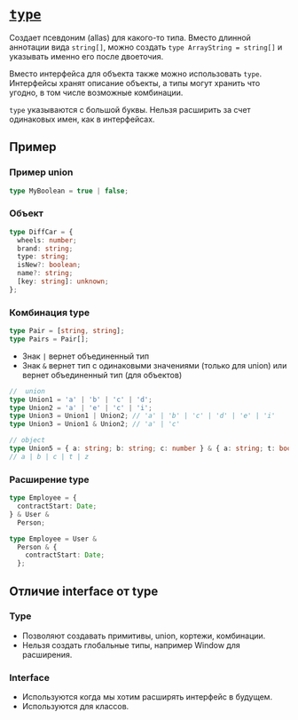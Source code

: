 # [`type`](../index.md)

Создает псевдоним (allas) для какого-то типа. Вместо длинной аннотации вида `string[]`, можно создать `type ArrayString = string[]` и указывать именно его после двоеточия.

Вместо интерфейса для объекта также можно использовать `type`. Интерфейсы хранят описание объекты, а типы могут хранить что угодно, в том числе возможные комбинации.

`type` указываются с большой буквы. Нельзя расширить за счет одинаковых имен, как в интерфейсах.

## Пример

### Пример union

```ts
type MyBoolean = true | false;
```

### Объект

```ts
type DiffCar = {
  wheels: number;
  brand: string;
  type: string;
  isNew?: boolean;
  name?: string;
  [key: string]: unknown;
};
```

### Комбинация type

```ts
type Pair = [string, string];
type Pairs = Pair[];
```

- Знак `|` вернет объединенный тип
- Знак `&` вернет тип с одинаковыми значениями (только для union) или вернет объединенный тип (для объектов)

```ts
//  union
type Union1 = 'a' | 'b' | 'c' | 'd';
type Union2 = 'a' | 'e' | 'c' | 'i';
type Union3 = Union1 | Union2; // 'a' | 'b' | 'c' | 'd' | 'e' | 'i'
type Union3 = Union1 & Union2; // 'a' | 'c'

// object
type Union5 = { a: string; b: string; c: number } & { a: string; t: boolean; z: null };
// a | b | c | t | z
```

### Расширение type

```ts
type Employee = {
  contractStart: Date;
} & User &
  Person;

type Employee = User &
  Person & {
    contractStart: Date;
  };
```

## Отличие interface от type

### Type

- Позволяют создавать примитивы, union, кортежи, комбинации.
- Нельзя создать глобальные типы, например Window для расширения.

### Interface

- Используются когда мы хотим расширять интерфейс в будущем.
- Используются для классов.
